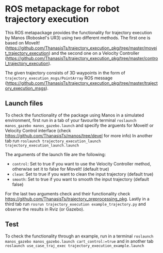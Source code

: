 # ROS metapackage for robot trajectory execution

This ROS metapackage provides the functionality for trajectory execution by Manos (Roboskel's UR3) 
using two different methods. The first one is based on MoveIt! (https://github.com/ThanasisTs/trajectory_execution_pkg/tree/master/moveit_trajectory_execution) and the second one on a Velocity 
Controller (https://github.com/ThanasisTs/trajectory_execution_pkg/tree/master/control_trajectory_execution).

The given trajectory consists of 3D waypoints in the form of `trajectory_execution_msgs/PointArray` ROS
message (https://github.com/ThanasisTs/trajectory_execution_pkg/tree/master/trajectory_execution_msgs).

## Launch files
To check the functionality of the package using Manos in a simulated environment, first run in a tab of
your favourite terminal `roslaunch manos_gazebo manos_gazebo.launch` and specify the arguents for Moveit! or
Velocity Control interface (check https://github.com/ThanasisTs/manos/tree/devel  for more info)
In another tab run `roslaunch trajectory_execution_launch trajectory_execution_launch.launch`
 
 The arguments of the launch file are the following:
 * `control`: Set to true if you want to use the Velocity Controller method, otherwise set it to false
 for MoveIt! (default true)
 * `clean`: Set to true if you want to clean the input trajectory (default true)
 * `smooth`: Set to true if you want to smooth the input trajectory (default false)
 
 For the last two arguments check and their functionality check https://github.com/ThanasisTs/trajectory_preprocessing_pkg.     Lastly in a third tab run `rosrun trajectory_execution example_trajectory.py` and observe the results in Rviz (or Gazebo).
 
 ## Test
 To check the functionality through an example, run in a terminal `roslaunch manos_gazebo manos_gazebo.launch cart_control:=true` and in another tab `roslaunch use_case_traj_exec trajectory_execution_example.launch`
 
 
